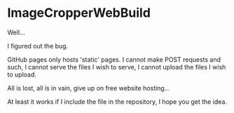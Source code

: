 # ImageCropperWebBuild

Well...

I figured out the bug.

GitHub pages only hosts 'static' pages. I cannot make POST requests and such, I cannot serve the files I wish to serve, I cannot upload the files I wish to upload.

All is lost, all is in vain, give up on free website hosting... 

At least it works if I include the file in the repository, I hope you get the idea.
